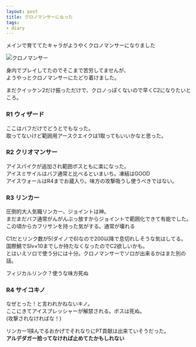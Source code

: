 ```yaml
---
layout: post
title: クロノマンサーになった
tags:
- diary
---
```


メインで育ててたキャラがようやくクロノマンサーになりました

![クロノマンサー]({{site.baseurl}}/images/tosmemo00001.png)

身内でプレイしてたのでそこまで苦労してませんが、  
ようやっとクロノマンサーにたどり着けました。

まだクイッケン2だけ振っただけで、クロノっぽくないので早くC2になりたいところ。

### R1 ウィザード

ここはバフだけでどうとでもなった。  
取ってないけど範囲用アースクエイクは1取ってもいいかなと思った。

### R2 クリオマンサー

アイスパイクが追加され範囲ボスともに楽になった。  
アイスミサイルはバフ通常と比べるといまいち。凍結はGOOD  
アイスウォールはR4までお蔵入り。味方の攻撃吸うし使うべきではない。

### R3 リンカー

圧倒的大人気職リンカー、ジョイントは神。  
まだまだバフ通常がんがんぶっ放すからジョイントで範囲化できて有能でした。  
この頃からカフリサンを持った気がする。通常が壊れる

C1だとリンク数が5(ダイノで6)なので200以降で息切れしそうな気はしてる。  
国際鯖でSlv×10までしか持たなくなったのでC2欲しいかも。  
とはいえソロで使う分には十分。クロノマンサーでソロが出来るかはまた別の話。

フィジカルリンク？使うな味方死ぬ

### R4 サイコキノ

なぜとった！と言われかねないキノ。  
ここにきてアイスプレッシャーが解禁される。ボスは死ぬ。  
(攻撃されなければな！)

リンカー1挟んでるおかげでそれなりにPT貢献は出来ていそうだった。  
**アルデダガー拾ってなければ止めてたかもしれない**
